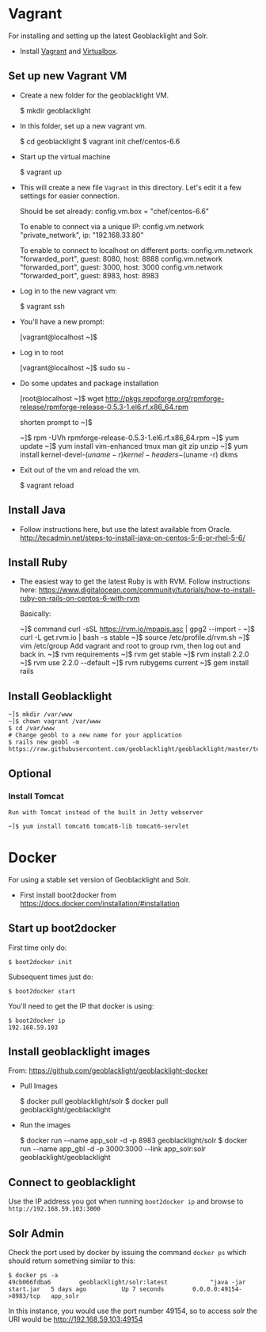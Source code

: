 # Vagrant

For installing and setting up the latest Geoblacklight and Solr.

* Install [Vagrant](https://www.vagrantup.com/downloads.html)  and
[Virtualbox](https://www.virtualbox.org/wiki/Downloads).

## Set up new Vagrant VM

* Create a new folder for the geoblacklight VM.


    $ mkdir geoblacklight

* In this folder, set up a new vagrant vm.


    $ cd geoblacklight
    $ vagrant init chef/centos-6.6

* Start up the virtual machine

   
    $ vagrant up

* This will create a new file `Vagrant` in this directory. Let's edit it a few
settings for easier connection.


    Should be set already:
      config.vm.box = "chef/centos-6.6"

    To enable to connect via a unique IP:
      config.vm.network "private_network", ip: "192.168.33.80"

    To enable to connect to localhost on different ports:
      config.vm.network "forwarded_port", guest: 8080, host: 8888
      config.vm.network "forwarded_port", guest: 3000, host: 3000
      config.vm.network "forwarded_port", guest: 8983, host: 8983

* Log in to the new vagrant vm:


    $ vagrant ssh

* You'll have a new prompt:


    [vagrant@localhost ~]$ 

* Log in to root


    [vagrant@localhost ~]$ sudo su -

* Do some updates and package installation

    
    [root@localhost ~]$ wget http://pkgs.repoforge.org/rpmforge-release/rpmforge-release-0.5.3-1.el6.rf.x86_64.rpm

    shorten prompt to ~]$

    ~]$ rpm -UVh rpmforge-release-0.5.3-1.el6.rf.x86_64.rpm
    ~]$ yum update
    ~]$ yum install vim-enhanced tmux man git zip unzip
    ~]$ yum install kernel-devel-$(uname -r) kernel-headers-$(uname -r) dkms

* Exit out of the vm and reload the vm.


    $ vagrant reload

## Install Java

* Follow instructions here, but use the latest available from Oracle. http://tecadmin.net/steps-to-install-java-on-centos-5-6-or-rhel-5-6/

## Install Ruby

* The easiest way to get the latest Ruby is with RVM. Follow instructions
    here:
    https://www.digitalocean.com/community/tutorials/how-to-install-ruby-on-rails-on-centos-6-with-rvm

    Basically:



    ~]$ command curl -sSL https://rvm.io/mpapis.asc | gpg2 --import -
    ~]$ curl -L get.rvm.io | bash -s stable
    ~]$ source /etc/profile.d/rvm.sh
    ~]$ vim /etc/group
        Add vagrant and root to group rvm, then log out and back in.
    ~]$ rvm requirements
    ~]$ rvm get stable
    ~]$ rvm install 2.2.0
    ~]$ rvm use 2.2.0 --default
    ~]$ rvm rubygems current
    ~]$ gem install rails


## Install Geoblacklight

    ~]$ mkdir /var/www
    ~]$ chown vagrant /var/www
    $ cd /var/www
    # Change geobl to a new name for your application
    $ rails new geobl -m https://raw.githubusercontent.com/geoblacklight/geoblacklight/master/template.rb

## Optional

### Install Tomcat

    Run with Tomcat instead of the built in Jetty webserver

    ~]$ yum install tomcat6 tomcat6-lib tomcat6-servlet



# Docker

For using a stable set version of Geoblacklight and Solr.

* First install boot2docker from https://docs.docker.com/installation/#installation

## Start up boot2docker

First time only do:
    
    $ boot2docker init

Subsequent times just do:

    $ boot2docker start

You'll need to get the IP that docker is using:

    $ boot2docker ip
    192.168.59.103

## Install geoblacklight images

From: https://github.com/geoblacklight/geoblacklight-docker
* Pull Images


    $ docker pull geoblacklight/solr
    $ docker pull geoblacklight/geoblacklight

* Run the images


    $ docker run --name app_solr -d -p 8983 geoblacklight/solr
    $ docker run --name app_gbl  -d -p 3000:3000 --link app_solr:solr geoblacklight/geoblacklight

## Connect to geoblacklight

Use the IP address you got when running `boot2docker ip` and browse to
`http://192.168.59.103:3000`

## Solr Admin

Check the port used by docker by issuing the command `docker ps` which should return something similar to
this:

    $ docker ps -a
    49cb066fdba6        geoblacklight/solr:latest            "java -jar start.jar   5 days ago          Up 7 seconds        0.0.0.0:49154->8983/tcp   app_solr            

In this instance, you would use the port number 49154, so to access solr the URI
would be http://192.168.59.103:49154
